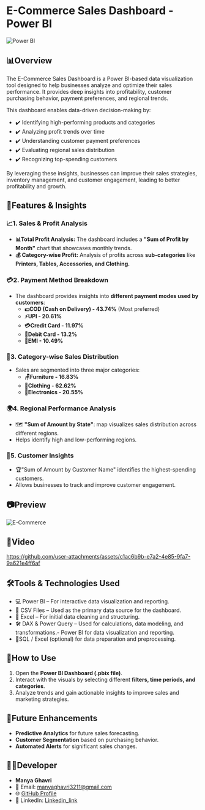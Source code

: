# E-Commerce Sales Dashboard - Power BI
![Power BI](https://img.shields.io/badge/Power%20BI-FAE04D?style=for-the-badge&logo=powerbi&logoColor=black)


## 📊Overview
The E-Commerce Sales Dashboard is a Power BI-based data visualization tool designed to help businesses analyze and optimize their sales performance. It provides deep insights into profitability, customer purchasing behavior, payment preferences, and regional trends.

This dashboard enables data-driven decision-making by:
- ✔️  Identifying high-performing products and categories
- ✔️ Analyzing profit trends over time
- ✔️ Understanding customer payment preferences
- ✔️ Evaluating regional sales distribution
- ✔️ Recognizing top-spending customers

By leveraging these insights, businesses can improve their sales strategies, inventory management, and customer engagement, leading to better profitability and growth.


## 🚀Features & Insights
### 📈1. Sales & Profit Analysis
- **📊Total Profit Analysis:** The dashboard includes a **"Sum of Profit by Month"** chart that showcases monthly trends.
- **💰 Category-wise Profit:** Analysis of profits across **sub-categories** like **Printers, Tables, Accessories, and Clothing.**

### 💳2. Payment Method Breakdown
- The dashboard provides insights into **different payment modes used by customers**:
  - **💵COD (Cash on Delivery) - 43.74%** (Most preferred)
  - **⚡UPI - 20.61%**
  - **💳Credit Card - 11.97%**
  - **🏦Debit Card - 13.2%**
  - **📆EMI - 10.49%**

### 🛒3. Category-wise Sales Distribution
- Sales are segmented into three major categories:
  - **🪑Furniture - 16.83%**
  - **👕Clothing - 62.62%**
  - **📱Electronics - 20.55%**

### 🌍4. Regional Performance Analysis
- 🗺️ **"Sum of Amount by State"**: map visualizes sales distribution across different regions.
- Helps identify high and low-performing regions.

### 👥5. Customer Insights
- 🏆"Sum of Amount by Customer Name" identifies the highest-spending customers.
- Allows businesses to track and improve customer engagement.

## 📷Preview

![E-Commerce](https://github.com/user-attachments/assets/afbfcc5f-13a2-4dc9-be79-1f554e83dff0)

## 🎥Video



https://github.com/user-attachments/assets/c1ac6b9b-e7a2-4e85-9fa7-9a621e4ff6af




## 🛠️Tools & Technologies Used
- 💻 Power BI – For interactive data visualization and reporting.
- 📂 CSV Files – Used as the primary data source for the dashboard.
- 📅 Excel – For initial data cleaning and structuring.
- 🛠️ DAX & Power Query – Used for calculations, data modeling, and transformations.- Power BI for data visualization and reporting.
- 📑SQL / Excel (optional) for data preparation and preprocessing.


## 📝How to Use
1. Open the **Power BI Dashboard (.pbix file)**.
2. Interact with the visuals by selecting different **filters, time periods, and categories**.
3. Analyze trends and gain actionable insights to improve sales and marketing strategies.



## 🚀Future Enhancements
- **Predictive Analytics** for future sales forecasting.
- **Customer Segmentation** based on purchasing behavior.
- **Automated Alerts** for significant sales changes.

## 👩‍💻Developer
- **Manya Ghavri**
- 📧 Email: manyaghavri3211@gmail.com
- 🌐 [GitHub Profile](https://github.com/ManyaGhavri)
-  🔗 LinkedIn: [Linkedin_link](https://www.linkedin.com/in/manya-ghavri-b00773310/)

